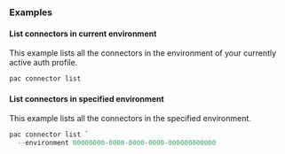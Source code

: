 ### Examples

#### List connectors in current environment

This example lists all the connectors in the environment of your currently active auth profile.

```powershell
pac connector list
```

#### List connectors in specified environment

This example lists all the connectors in the specified environment.

```powershell
pac connector list `
  --environment 00000000-0000-0000-0000-000000000000
```
